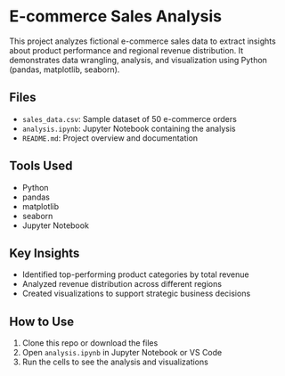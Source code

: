 
# E-commerce Sales Analysis

This project analyzes fictional e-commerce sales data to extract insights about product performance and regional revenue distribution. It demonstrates data wrangling, analysis, and visualization using Python (pandas, matplotlib, seaborn).

## Files

- `sales_data.csv`: Sample dataset of 50 e-commerce orders
- `analysis.ipynb`: Jupyter Notebook containing the analysis
- `README.md`: Project overview and documentation

## Tools Used

- Python
- pandas
- matplotlib
- seaborn
- Jupyter Notebook

## Key Insights

- Identified top-performing product categories by total revenue
- Analyzed revenue distribution across different regions
- Created visualizations to support strategic business decisions

## How to Use

1. Clone this repo or download the files
2. Open `analysis.ipynb` in Jupyter Notebook or VS Code
3. Run the cells to see the analysis and visualizations
